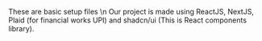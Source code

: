 These are basic setup files \n
Our project is made using ReactJS, NextJS, Plaid (for financial works UPI) and shadcn/ui (This is React components library). 
